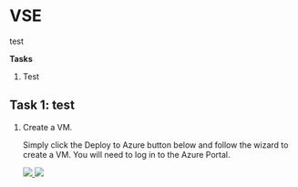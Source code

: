 # VSE

test

**Tasks**

1. Test

## Task 1: test
    
1. Create a VM.
    
    Simply click the Deploy to Azure button below and follow the wizard to create a VM. You will need to log in to the Azure Portal.
                                                                     
	<a href="https://portal.azure.com/#create/Microsoft.Template/uri/https%3A%2F%2Fraw.githubusercontent.com%2Fnwcadence%2Fjava-dev-vsts%2Fmaster%2FJavaDevVSTS-Storage.json" target="_blank">
		<img src="http://azuredeploy.net/deploybutton.png"/>
	</a>
	<a href="http://armviz.io/#/?load=https%3A%2F%2Fraw.githubusercontent.com%2Fnwcadence%2Fjava-dev-vsts%2Fmaster%2FJavaDevVSTS-Storage.json" target="_blank">
		<img src="http://armviz.io/visualizebutton.png"/>
	</a>
